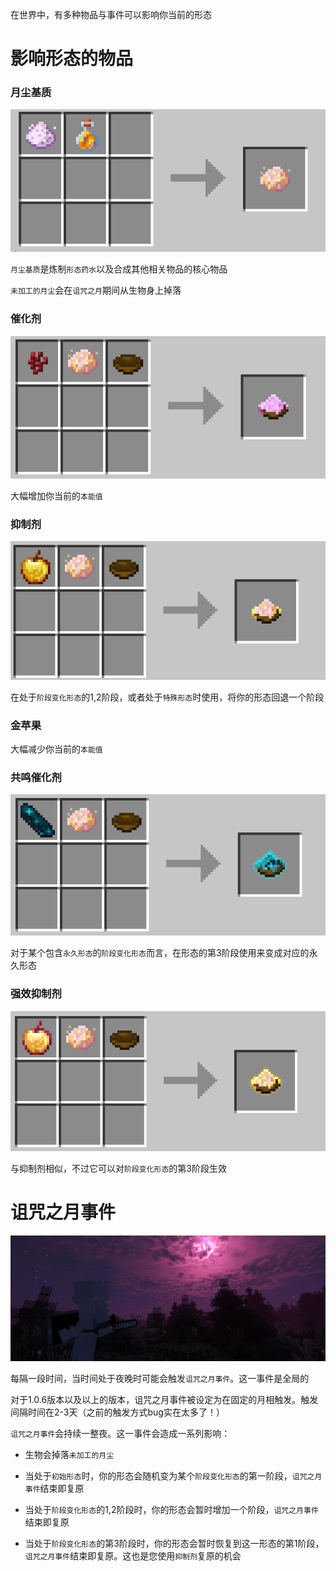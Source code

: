 在世界中，有多种物品与事件可以影响你当前的形态

# 影响形态的物品

### 月尘基质

![](../img/moondust_matrix_receipe.png)

`月尘基质`是炼制`形态药水`以及合成其他相关物品的核心物品

`未加工的月尘`会在`诅咒之月`期间从生物身上掉落

### 催化剂

![](../img/catalyst_receipe.png)

大幅增加你当前的`本能值`

### 抑制剂

![](../img/inhibitor_receipe.png)

在处于`阶段变化形态`的1,2阶段，或者处于`特殊形态`时使用，将你的形态回退一个阶段

### 金苹果

大幅减少你当前的`本能值`

### 共鸣催化剂

![](../img/echo_catalyst_receipe.png)

对于某个包含`永久形态`的`阶段变化形态`而言，在形态的第3阶段使用来变成对应的永久形态

### 强效抑制剂

![](../img/powerful_inhibitor_receipe.png)

与抑制剂相似，不过它可以对`阶段变化形态`的第3阶段生效

# 诅咒之月事件

![](../img/img2.jpg)

每隔一段时间，当时间处于夜晚时可能会触发`诅咒之月事件`。这一事件是全局的

对于1.0.6版本以及以上的版本，诅咒之月事件被设定为在固定的月相触发。触发间隔时间在2-3天（之前的触发方式bug实在太多了！）

`诅咒之月事件`会持续一整夜。这一事件会造成一系列影响：

- 生物会掉落`未加工的月尘`

- 当处于`初始形态`时，你的形态会随机变为某个`阶段变化形态`的第一阶段，`诅咒之月事件`结束即复原

- 当处于`阶段变化形态`的1,2阶段时，你的形态会暂时增加一个阶段，`诅咒之月事件`结束即复原

- 当处于`阶段变化形态`的第3阶段时，你的形态会暂时恢复到这一形态的第1阶段，`诅咒之月事件`结束即复原。这也是您使用`抑制剂`复原的机会